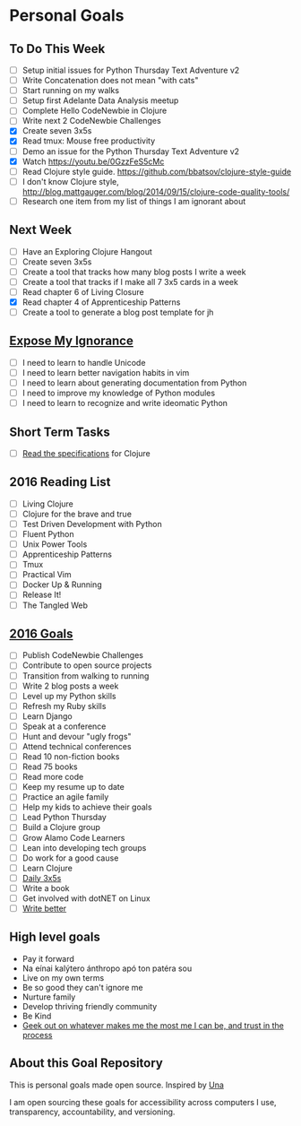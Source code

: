 Personal Goals
==============

## To Do This Week
- [ ] Setup initial issues for Python Thursday Text Adventure v2
- [ ] Write Concatenation does not mean "with cats"
- [ ] Start running on my walks
- [ ] Setup first Adelante Data Analysis meetup
- [ ] Complete Hello CodeNewbie in Clojure
- [ ] Write next 2 CodeNewbie Challenges
- [x] Create seven 3x5s
- [x] Read tmux: Mouse free productivity
- [ ] Demo an issue for the Python Thursday Text Adventure v2
- [x] Watch https://youtu.be/0GzzFeS5cMc
- [ ] Read Clojure style guide. https://github.com/bbatsov/clojure-style-guide
- [ ] I don't know Clojure style,
http://blog.mattgauger.com/blog/2014/09/15/clojure-code-quality-tools/
- [ ] Research one item from my list of things I am ignorant about

## Next Week
- [ ] Have an Exploring Clojure Hangout
- [ ] Create seven 3x5s
- [ ] Create a tool that tracks how many blog posts I write a week
- [ ] Create a tool that tracks if I make all 7 3x5 cards in a week
- [ ] Read chapter 6 of Living Closure
- [x] Read chapter 4 of Apprenticeship Patterns
- [ ] Create a tool to generate a blog post template for jh

## [Expose My Ignorance](http://jamalhansen.com/exposing-my-ignorance.html)
- [ ] I need to learn to handle Unicode
- [ ] I need to learn better navigation habits in vim
- [ ] I need to learn about generating documentation from Python
- [ ] I need to improve my knowledge of Python modules
- [ ] I need to learn to recognize and write ideomatic Python

## Short Term Tasks
- [ ] [Read the specifications](http://chimera.labs.oreilly.com/books/1234000001813/ch02.html#solution_id1) for Clojure

## 2016 Reading List

- [ ] Living Clojure
- [ ] Clojure for the brave and true
- [ ] Test Driven Development with Python
- [ ] Fluent Python
- [ ] Unix Power Tools
- [ ] Apprenticeship Patterns
- [ ] Tmux
- [ ] Practical Vim
- [ ] Docker Up & Running
- [ ] Release It!
- [ ] The Tangled Web

## [2016 Goals](https://workflowy.com)
- [ ] Publish CodeNewbie Challenges
- [ ] Contribute to open source projects
- [ ] Transition from walking to running
- [ ] Write 2 blog posts a week
- [ ] Level up my Python skills
- [ ] Refresh my Ruby skills
- [ ] Learn Django
- [ ] Speak at a conference
- [ ] Hunt and devour "ugly frogs"
- [ ] Attend technical conferences
- [ ] Read 10 non-fiction books
- [ ] Read 75 books
- [ ] Read more code
- [ ] Keep my resume up to date
- [ ] Practice an agile family
- [ ] Help my kids to achieve their goals
- [ ] Lead Python Thursday
- [ ] Build a Clojure group
- [ ] Grow Alamo Code Learners
- [ ] Lean into developing tech groups
- [ ] Do work for a good cause
- [ ] Learn Clojure
- [ ] [Daily 3x5s](http://thedaily3x5.com)
- [ ] Write a book
- [ ] Get involved with dotNET on Linux
- [ ] [Write better](http://www.jamesaltucher.com/2011/03/33-unusual-tips-to-being-a-better-writer/)

## High level goals
* Pay it forward
* Na eínai kalýtero ánthropo apó ton patéra sou
* Live on my own terms
* Be so good they can't ignore me
* Nurture family
* Develop thriving friendly community
* Be Kind
* [Geek out on whatever makes me the most me I can be, and trust in the process](http://www.superlativelyrude.com/2016/01/laura-jane-williams-marie-claire-bravery-ambassador-break-free.html)

## About this Goal Repository
This is personal goals made open source.  Inspired by [Una](http://una.im/personal-goals-guide/)

I am open sourcing these goals for accessibility across computers I use, transparency, accountability, and versioning.